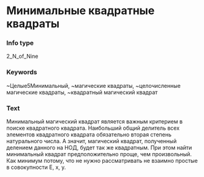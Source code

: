 # Минимальные квадратные квадраты
### Info type
2_N_of_Nine
### Keywords
~Целые5Минимальный, ~магические квадраты, ~целочисленные магические квадраты, ~квадратный магический квадрат
### Text
Минимальный магический квадрат является важным критерием в поиске квадратного квадрата. Наибольший общий делитель всех элементов квадратного квадрата обязательно вторая степень натурального числа. А значит, магический квадрат, полученный делением данного на НОД, будет так же квадратным. При этом найти минимальный квадрат предположительно проще, чем произвольный. Как минимум потому, что не нужно рассматривать не взаимно простые в совокупности E, x, y.
```
